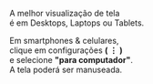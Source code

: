 A melhor visualização de tela  
é em Desktops, Laptops ou Tablets.  

Em smartphones & celulares,  
clique em configurações **( ⋮ )**  
e selecione **"para computador"**.  
A tela poderá ser manuseada.  
